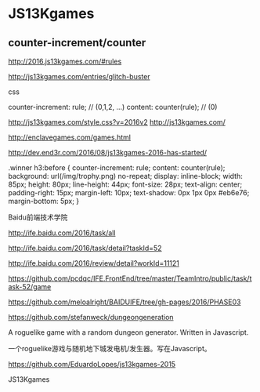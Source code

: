 # JS13Kgames 

## counter-increment/counter

http://2016.js13kgames.com/#rules

http://js13kgames.com/entries/glitch-buster


css

counter-increment: rule;
// (0,1,2, ...)
content: counter(rule); 
// (0)

http://js13kgames.com/style.css?v=2016v2
http://js13kgames.com/


http://enclavegames.com/games.html

http://dev.end3r.com/2016/08/js13kgames-2016-has-started/

.winner h3:before {
    counter-increment: rule;
    content: counter(rule);
    background: url(/img/trophy.png) no-repeat;
    display: inline-block;
    width: 85px;
    height: 80px;
    line-height: 44px;
    font-size: 28px;
    text-align: center;
    padding-right: 15px;
    margin-left: 10px;
    text-shadow: 0px 1px 0px #eb6e76;
    margin-bottom: 5px;
}























Baidu前端技术学院

http://ife.baidu.com/2016/task/all


http://ife.baidu.com/2016/task/detail?taskId=52


http://ife.baidu.com/2016/review/detail?workId=11121

https://github.com/pcdqc/IFE.FrontEnd/tree/master/TeamIntro/public/task/task-52/game



https://github.com/meloalright/BAIDUIFE/tree/gh-pages/2016/PHASE03



https://github.com/stefanweck/dungeongeneration

A roguelike game with a random dungeon generator. Written in Javascript.

一个roguelike游戏与随机地下城发电机/发生器。写在Javascript。


https://github.com/EduardoLopes/js13kgames-2015

JS13Kgames 






















